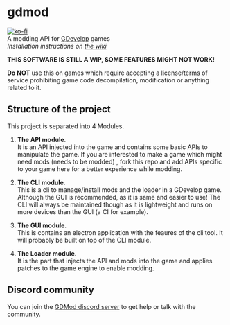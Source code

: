 # gdmod
[![ko-fi](https://www.ko-fi.com/img/githubbutton_sm.svg)](https://ko-fi.com/arthuro555)  
A modding API for [GDevelop](https://gdevelop-app.com/) games  
*Installation instructions on [the wiki](https://github.com/arthuro555/gdmod/wiki)*

**THIS SOFTWARE IS STILL A WIP, SOME FEATURES MIGHT NOT WORK!**

**Do NOT** use this on games which require accepting a license/terms of service prohibiting game code decompilation, modification or anything related to it.

## Structure of the project
This project is separated into 4 Modules.
1. **The API module**.  
  It is an API injected into the game and contains some basic APIs to manipulate the game.
  If you are interested to make a game which might need mods (needs to be modded) , fork this repo and add APIs specific to your game here for a better experience while modding.
  
2. **The CLI module**.  
  This is a cli to manage/install mods and the loader in a GDevelop game.
  Although the GUI is recommended, as it is same and easier to use! The CLI will always be maintained though as it is lightweight and runs on more devices than the GUI (a CI for example).

3. **The GUI module**.  
  This is contains an electron application with the feaures of the cli tool. It will probably be built on top of the CLI module.

4. **The Loader module**.  
  It is the part that injects the API and mods into the game and applies patches to the game engine to enable modding.
  

## Discord community
You can join the [GDMod discord server](https://discord.com/invite/TeBdMf3Sh9) to get help or talk with the community.
